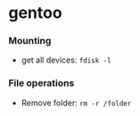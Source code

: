 # gentoo

### Mounting
* get all devices: `fdisk -l`

### File operations
* Remove folder: `rm -r /folder`
